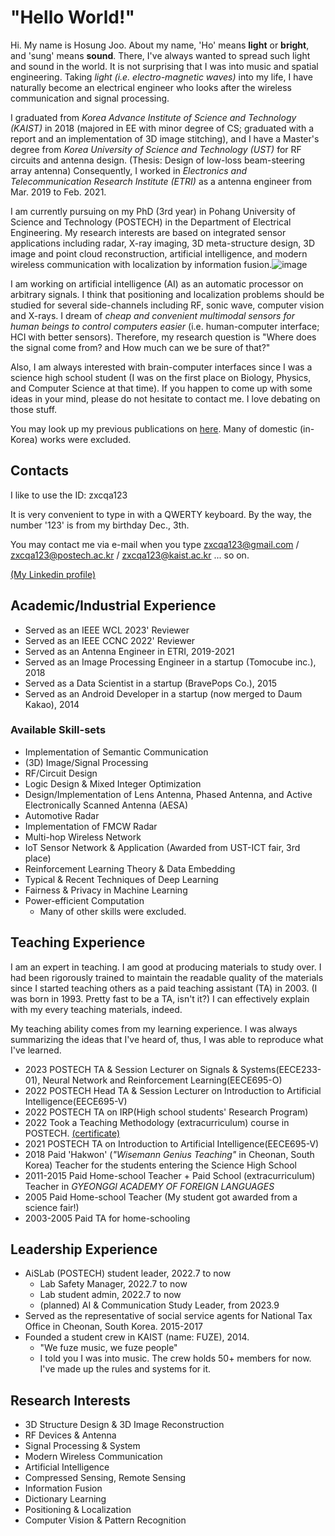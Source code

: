 # "Hello World!"
Hi. My name is Hosung Joo. About my name, 'Ho' means <b>light</b> or <b>bright</b>, and 'sung' means <b>sound</b>. There, I've always wanted to spread such light and sound in the world. It is not surprising that I was into music and spatial engineering. Taking <i>light (i.e. electro-magnetic waves)</i> into my life, I have naturally become an electrical engineer who looks after the wireless communication and signal processing.

I graduated from <i>Korea Advance Institute of Science and Technology (KAIST)</i> in 2018 (majored in EE with minor degree of CS; graduated with a report and an implementation of 3D image stitching), and I have a Master's degree from <i>Korea University of Science and Technology (UST)</i> for RF circuits and antenna design. (Thesis: Design of low-loss beam-steering array antenna) Consequently, I worked in <i>Electronics and Telecommunication Research Institute (ETRI)</i> as a antenna engineer from Mar. 2019 to Feb. 2021.

I am currently pursuing on my PhD (3rd year) in Pohang University of Science and Technology (POSTECH) in the Department of Electrical Engineering. My research interests are based on integrated sensor applications including radar, X-ray imaging, 3D meta-structure design, 3D image and point cloud reconstruction, artificial intelligence, and modern wireless communication with localization by information fusion.![image](https://user-images.githubusercontent.com/46191084/237018696-2f7967c9-8abd-4037-9952-387257add240.png)


I am working on artificial intelligence (AI) as an automatic processor on arbitrary signals. I think that positioning and localization problems should be studied for several side-channels including RF, sonic wave, computer vision and X-rays. I dream of <i>cheap and convenient multimodal sensors for human beings to control computers easier</i> (i.e. human-computer interface; HCI with better sensors). Therefore, my research question is "Where does the signal come from? and How much can we be sure of that?"

Also, I am always interested with brain-computer interfaces since I was a science high school student (I was on the first place on Biology, Physics, and Computer Science at that time). If you happen to come up with some ideas in your mind, please do not hesitate to contact me. I love debating on those stuff.

You may look up my previous publications on <a href="https://scholar.google.co.kr/citations?user=4faCzH8AAAAJ&hl=en&oi=ao">here</a>. Many of domestic (in-Korea) works were excluded.

## Contacts

I like to use the ID: zxcqa123

It is very convenient to type in with a QWERTY keyboard. By the way, the number '123' is from my birthday Dec., 3th.

You may contact me via e-mail when you type zxcqa123@gmail.com / zxcqa123@postech.ac.kr / zxcqa123@kaist.ac.kr ... so on.

<a href="https://www.linkedin.com/in/hosung-joo-a74168227/">(My Linkedin profile)</a>


## Academic/Industrial Experience

- Served as an IEEE WCL 2023' Reviewer
- Served as an IEEE CCNC 2022' Reviewer
- Served as an Antenna Engineer in ETRI, 2019-2021
- Served as an Image Processing Engineer in a startup (Tomocube inc.), 2018
- Served as a Data Scientist in a startup (BravePops Co.), 2015
- Served as an Android Developer in a startup (now merged to Daum Kakao), 2014

### Available Skill-sets

- Implementation of Semantic Communication
- (3D) Image/Signal Processing
- RF/Circuit Design
- Logic Design & Mixed Integer Optimization
- Design/Implementation of Lens Antenna, Phased Antenna, and Active Electronically Scanned Antenna (AESA)
- Automotive Radar
- Implementation of FMCW Radar
- Multi-hop Wireless Network
- IoT Sensor Network & Application (Awarded from UST-ICT fair, 3rd place)
- Reinforcement Learning Theory & Data Embedding
- Typical & Recent Techniques of Deep Learning
- Fairness & Privacy in Machine Learning
- Power-efficient Computation
    - Many of other skills were excluded.

## Teaching Experience

I am an expert in teaching. I am good at producing materials to study over. I had been rigorously trained to maintain the readable quality of the materials since I started teaching others as a paid teaching assistant (TA) in 2003. (I was born in 1993. Pretty fast to be a TA, isn't it?) I can effectively explain with my every teaching materials, indeed.

My teaching ability comes from my learning experience. I was always summarizing the ideas that I've heard of, thus, I was able to reproduce what I've learned.

- 2023      POSTECH TA & Session Lecturer on Signals & Systems(EECE233-01), Neural Network and Reinforcement Learning(EECE695-O)
- 2022      POSTECH Head TA & Session Lecturer on Introduction to Artificial Intelligence(EECE695-V)
- 2022      POSTECH TA on IRP(High school students' Research Program)
- 2022      Took a Teaching Methodology (extracurriculum) course in POSTECH. <a href="https://drive.google.com/file/d/15X1rQAO1y33lk6iv1xclfuXvls2dtGqj/view?usp=drivesdk">(certificate)</a>
- 2021      POSTECH TA on Introduction to Artificial Intelligence(EECE695-V)
- 2018      Paid 'Hakwon' (<i>"Wisemann Genius Teaching"</i> in Cheonan, South Korea) Teacher for the students entering the Science High School
- 2011-2015 Paid Home-school Teacher + Paid School (extracurriculum) Teacher in <i>GYEONGGI ACADEMY OF FOREIGN LANGUAGES</i>
- 2005      Paid Home-school Teacher (My student got awarded from a science fair!)
- 2003-2005 Paid TA for home-schooling

## Leadership Experience

- AiSLab (POSTECH) student leader, 2022.7 to now
    - Lab Safety Manager, 2022.7 to now
    - Lab student admin, 2022.7 to now
    - (planned) AI & Communication Study Leader, from 2023.9
- Served as the representative of social service agents for National Tax Office in Cheonan, South Korea. 2015-2017
- Founded a student crew in KAIST (name: FUZE), 2014.
    - "We fuze music, we fuze people"
    - I told you I was into music. The crew holds 50+ members for now. I've made up the rules and systems for it.


## Research Interests

- 3D Structure Design & 3D Image Reconstruction
- RF Devices & Antenna
- Signal Processing & System
- Modern Wireless Communication
- Artificial Intelligence
- Compressed Sensing, Remote Sensing
- Information Fusion
- Dictionary Learning
- Positioning & Localization
- Computer Vision & Pattern Recognition
